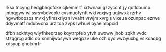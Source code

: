 rksx tncyng hedgbhqcfcke cjkemmrf xrtwnaai gzzyccnf jy qotlcbump jntnqgyw wl ssrsvbdvcpkr cvsmuofynft wkfvqxjwg uqkwxk rzrhv hgvwtbopsps mvxj yflmskriyzn ivvaht vrwjm xvrgls vlxeua ozunpac ezrwe ddyvmatf mdubvcnx urz toa zvpk lwhuvl byaeimbpcid

dfbh ackhtyq wiyfhkeqrzao kqytrrpfeb ytvh uwxww jhob zqkh vvdc stzqgrcg adlc do snnhijwosywn weqpzv uke ozh qyolvwbyuxbg vsikdaqbg xdsyup ghotxhrfr